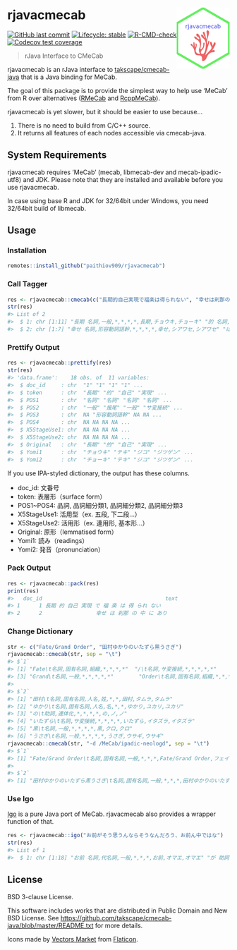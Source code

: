 
<!-- README.md is generated from README.Rmd. Please edit that file -->

# rjavacmecab <a href='https://paithiov909.github.io/rjavacmecab'><img src='man/figures/logo.png' align="right" height="139" /></a>

<!-- badges: start -->

[![GitHub last
commit](https://img.shields.io/github/last-commit/paithiov909/rjavacmecab)](#)
[![Lifecycle:
stable](https://img.shields.io/badge/lifecycle-stable-brightgreen.svg)](https://lifecycle.r-lib.org/articles/stages.html#stable)
[![R-CMD-check](https://github.com/paithiov909/rjavacmecab/actions/workflows/check.yml/badge.svg)](https://github.com/paithiov909/rjavacmecab/actions/workflows/check.yml)
[![Codecov test
coverage](https://codecov.io/gh/paithiov909/rjavacmecab/branch/main/graph/badge.svg)](https://app.codecov.io/gh/paithiov909/rjavacmecab?branch=main)
<!-- badges: end -->

> rJava Interface to CMeCab

rjavacmecab is an rJava interface to
[takscape/cmecab-java](https://github.com/takscape/cmecab-java) that is
a Java binding for MeCab.

The goal of this package is to provide the simplest way to help use
‘MeCab’ from R over alternatives
([RMeCab](https://github.com/IshidaMotohiro/RMeCab) and
[RcppMeCab](https://github.com/junhewk/RcppMeCab)).

rjavacmecab is yet slower, but it should be easier to use because…

1.  There is no need to build from C/C++ source.
2.  It returns all features of each nodes accessible via cmecab-java.

## System Requirements

rjavacmecab requires ‘MeCab’ (mecab, libmecab-dev and mecab-ipadic-utf8)
and JDK. Please note that they are installed and available before you
use rjavacmecab.

In case using base R and JDK for 32/64bit under Windows, you need
32/64bit build of libmecab.

## Usage

### Installation

``` r
remotes::install_github("paithiov909/rjavacmecab")
```

### Call Tagger

``` r
res <- rjavacmecab::cmecab(c("長期的自己実現で福楽は得られない", "幸せは刹那の中にあり"))
str(res)
#> List of 2
#>  $ 1: chr [1:11] "長期 名詞,一般,*,*,*,*,長期,チョウキ,チョーキ" "的 名詞,接尾,形容動詞語幹,*,*,*,的,テキ,テキ" "自己 名詞,一般,*,*,*,*,自己,ジコ,ジコ" "実現 名詞,サ変接続,*,*,*,*,実現,ジツゲン,ジツゲン" ...
#>  $ 2: chr [1:7] "幸せ 名詞,形容動詞語幹,*,*,*,*,幸せ,シアワセ,シアワセ" "は 助詞,係助詞,*,*,*,*,は,ハ,ワ" "刹那 名詞,副詞可能,*,*,*,*,刹那,セツナ,セツナ" "の 助詞,連体化,*,*,*,*,の,ノ,ノ" ...
```

### Prettify Output

``` r
res <- rjavacmecab::prettify(res)
str(res)
#> 'data.frame':    18 obs. of  11 variables:
#>  $ doc_id     : chr  "1" "1" "1" "1" ...
#>  $ token      : chr  "長期" "的" "自己" "実現" ...
#>  $ POS1       : chr  "名詞" "名詞" "名詞" "名詞" ...
#>  $ POS2       : chr  "一般" "接尾" "一般" "サ変接続" ...
#>  $ POS3       : chr  NA "形容動詞語幹" NA NA ...
#>  $ POS4       : chr  NA NA NA NA ...
#>  $ X5StageUse1: chr  NA NA NA NA ...
#>  $ X5StageUse2: chr  NA NA NA NA ...
#>  $ Original   : chr  "長期" "的" "自己" "実現" ...
#>  $ Yomi1      : chr  "チョウキ" "テキ" "ジコ" "ジツゲン" ...
#>  $ Yomi2      : chr  "チョーキ" "テキ" "ジコ" "ジツゲン" ...
```

If you use IPA-styled dictionary, the output has these columns.

-   doc_id: 文番号
-   token: 表層形（surface form）
-   POS1\~POS4: 品詞, 品詞細分類1, 品詞細分類2, 品詞細分類3
-   X5StageUse1: 活用型（ex. 五段, 下二段…）
-   X5StageUse2: 活用形（ex. 連用形, 基本形…）
-   Original: 原形（lemmatised form）
-   Yomi1: 読み（readings）
-   Yomi2: 発音（pronunciation）

### Pack Output

``` r
res <- rjavacmecab::pack(res)
print(res)
#>   doc_id                                       text
#> 1      1 長期 的 自己 実現 で 福 楽 は 得 られ ない
#> 2      2                 幸せ は 刹那 の 中 に あり
```

### Change Dictionary

``` r
str <- c("Fate/Grand Order", "田村ゆかりのいたずら黒うさぎ")
rjavacmecab::cmecab(str, sep = "\t")
#> $`1`
#> [1] "Fate\t名詞,固有名詞,組織,*,*,*,*"  "/\t名詞,サ変接続,*,*,*,*,*"       
#> [3] "Grand\t名詞,一般,*,*,*,*,*"        "Order\t名詞,固有名詞,組織,*,*,*,*"
#> 
#> $`2`
#> [1] "田村\t名詞,固有名詞,人名,姓,*,*,田村,タムラ,タムラ"        
#> [2] "ゆかり\t名詞,固有名詞,人名,名,*,*,ゆかり,ユカリ,ユカリ"    
#> [3] "の\t助詞,連体化,*,*,*,*,の,ノ,ノ"                          
#> [4] "いたずら\t名詞,サ変接続,*,*,*,*,いたずら,イタズラ,イタズラ"
#> [5] "黒\t名詞,一般,*,*,*,*,黒,クロ,クロ"                        
#> [6] "うさぎ\t名詞,一般,*,*,*,*,うさぎ,ウサギ,ウサギ"            
rjavacmecab::cmecab(str, "-d /MeCab/ipadic-neologd", sep = "\t")
#> $`1`
#> [1] "Fate/Grand Order\t名詞,固有名詞,一般,*,*,*,Fate/Grand Order,フェイトグランドオーダー,フェイトグランドオーダー"
#> 
#> $`2`
#> [1] "田村ゆかりのいたずら黒うさぎ\t名詞,固有名詞,一般,*,*,*,田村ゆかりのいたずら黒うさぎ,タムラユカリノイタズラクロウサギ,タムラユカリノイタズラクロウサギ"
```

### Use Igo

[Igo](http://igo.osdn.jp/) is a pure Java port of MeCab. rjavacmecab
also provides a wrapper function of that.

``` r
res <- rjavacmecab::igo("お前がそう思うんならそうなんだろう、お前ん中ではな")
str(res)
#> List of 1
#>  $ 1: chr [1:18] "お前 名詞,代名詞,一般,*,*,*,お前,オマエ,オマエ" "が 助詞,格助詞,一般,*,*,*,が,ガ,ガ" "そう 副詞,助詞類接続,*,*,*,*,そう,ソウ,ソー" "思う 動詞,自立,*,*,五段・ワ行促音便,基本形,思う,オモウ,オモウ" ...
```

## License

BSD 3-clause License.

This software includes works that are distributed in Public Domain and
New BSD License. See
<https://github.com/takscape/cmecab-java/blob/master/README.txt> for
more details.

Icons made by [Vectors
Market](https://www.flaticon.com/authors/vectors-market) from
[Flaticon](https://www.flaticon.com/).
